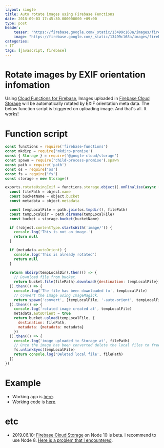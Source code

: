 ```yaml
---
layout: single
title: Auto rotate images using Firebase Functions
date: 2018-09-03 17:45:30.000000000 +09:00
type: post
header:
    teaser: "https://firebase.google.com/_static/13499c168a/images/firebase/lockup.png?hl=ko"
    image: "https://firebase.google.com/_static/13499c168a/images/firebase/lockup.png?hl=ko"
categories:
- IT
tags: [javascript, firebase]
---
```


# Rotate images by EXIF orientation infomation

Using [Cloud Functions for Firebase], Images uploaded in [Firebase Cloud Storage] will be automatically rotated by EXIF orientation meta data. The below function script is triggered on uploading image. And that's all. It works!

# Function script

```javascript
const functions = require('firebase-functions')
const mkdirp = require('mkdirp-promise')
const { Storage } = require('@google-cloud/storage')
const spawn = require('child-process-promise').spawn
const path = require('path')
const os = require('os')
const fs = require('fs')
const storage = new Storage()

exports.rotateUsingExif = functions.storage.object().onFinalize(async (object) => {
  const filePath = object.name
  const bucketName = object.bucket
  const metadata = object.metadata

  const tempLocalFile = path.join(os.tmpdir(), filePath)
  const tempLocalDir = path.dirname(tempLocalFile)
  const bucket = storage.bucket(bucketName)

  if (!object.contentType.startsWith('image/')) {
    console.log('This is not an image.')
    return null
  }

  if (metadata.autoOrient) {
    console.log('This is already rotated')
    return null
  }
  
  return mkdirp(tempLocalDir).then(() => {
    // Download file from bucket.
    return bucket.file(filePath).download({destination: tempLocalFile})
  }).then(() => {
    console.log('The file has been downloaded to', tempLocalFile)
    // Convert the image using ImageMagick.
    return spawn('convert', [tempLocalFile, '-auto-orient', tempLocalFile])
  }).then(() => {
    console.log('rotated image created at', tempLocalFile)
    metadata.autoOrient = true
    return bucket.upload(tempLocalFile, {
      destination: filePath,
      metadata: {metadata: metadata}
    })
  }).then(() => {
    console.log('image uploaded to Storage at', filePath)
    // Once the image has been converted delete the local files to free up disk space.
    fs.unlinkSync(tempLocalFile)
    return console.log('Deleted local file', filePath)
  })
})
```

# Example

* Working app is [here](https://book-blog-with-largo.web.app/).
* Working code is [here](https://github.com/LoveMeWithoutAll/book-blog/blob/master/functions/index.js).

# etc

* 2019.06.10: [Firebase Cloud Storage] on Node 10 is beta. I recommend to use Node 8. [Here is a problem that I encountered](https://github.com/firebase/firebase-functions/issues/447).

[Cloud Functions for Firebase]: https://firebase.google.com/docs/functions/?authuser=0
[Firebase Cloud Storage]: https://firebase.google.com/docs/storage/?authuser=0
